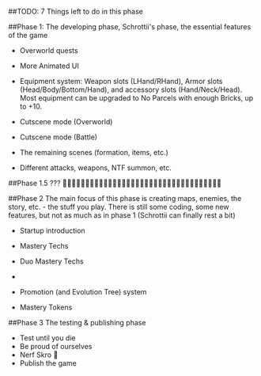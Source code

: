 ﻿##TODO:
7 Things left to do in this phase

##Phase 1:
The developing phase, Schrottii's phase, the essential features of the game

- Overworld quests
- More Animated UI
- Equipment system:
Weapon slots (LHand/RHand), Armor slots (Head/Body/Bottom/Hand), and accessory slots (Hand/Neck/Head).
Most equipment can be upgraded to No Parcels with enough Bricks, up to +10.

- Cutscene mode (Overworld)
- Cutscene mode (Battle)

- The remaining scenes (formation, items, etc.)
- Different attacks, weapons, NTF summon, etc.



##Phase 1.5
???
🤔🤔🤔🤔🤔🤔🤔🤔🤔🤔🤔🤔🤔🤔🤔🤔🤔🤔🤔🤔🤔🤔🤔🤔🤔🤔🤔🤔🤔🤔🤔🤔🤔🤔🤔



##Phase 2
The main focus of this phase is creating maps, enemies, the story, etc. - the stuff you play.
There is still some coding, some new features, but not as much as in phase 1 (Schrottii can finally rest a bit)

- Startup introduction

- Mastery Techs
- Duo Mastery Techs
- 
- Promotion (and Evolution Tree) system
- Mastery Tokens



##Phase 3
The testing & publishing phase

- Test until you die
- Be proud of ourselves
- Nerf Skro 🤔
- Publish the game
